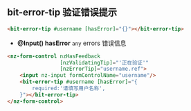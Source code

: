 ## bit-error-tip 验证错误提示

```html
<bit-error-tip #username [hasError]="{}"></bit-error-tip>
```

- **@Input() hasError** `any` errors 错误信息

```html
<nz-form-control nzHasFeedback
                 [nzValidatingTip]="'正在验证'"
                 [nzErrorTip]="username.ref">
    <input nz-input formControlName="username"/>
    <bit-error-tip #username [hasError]="{
        required:'请填写用户名称',
    }"></bit-error-tip>
</nz-form-control>
```